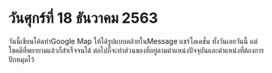 # วันศุกร์ที่ 18 ธันวาคม 2563
วันนี้เขียนโค้ดทำGoogle Map ให้ได้รูปแบบคล้ายในMessage แชร์โลเคชั่น ทั้งวันเลยวันนี้ แต่โชคดีที่พยายามแล้วก็สำเร็จจนได้ ต่อไปก็จะทำส่วนของที่อยู่ตามตำแหน่งปัจจุบันและตำแหน่งที่ต้องการปักหมุดไว้